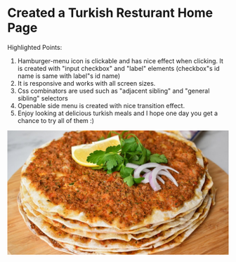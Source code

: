 # Created a Turkish Resturant Home Page 

Highlighted Points:
1) Hamburger-menu icon is clickable and has nice effect when clicking. It is created with "input checkbox" and "label" elements (checkbox"s id name is same with label"s id name)
2) It is responsive and works with all screen sizes.
3) Css combinators are used such as "adjacent sibling" and "general sibling" selectors
4) Openable side menu is created with nice transition effect.
5) Enjoy looking at delicious turkish meals and I hope one day you get a chance to try all of them :)

![](images/gallery-img-11.jpg)
